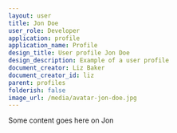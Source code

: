```yaml
---
layout: user
title: Jon Doe
user_role: Developer
application: profile
application_name: Profile
design_title: User profile Jon Doe
design_description: Example of a user profile
document_creator: Liz Baker
document_creator_id: liz
parent: profiles
folderish: false
image_url: /media/avatar-jon-doe.jpg
---
```


Some content goes here on Jon
